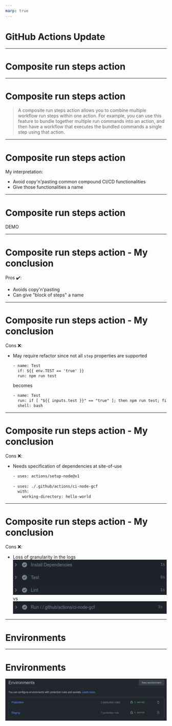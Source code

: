 ```yaml
---
marp: true
---
```


# GitHub Actions Update

---

# Composite run steps action

---

# Composite run steps action

> A composite run steps action allows you to combine multiple workflow run steps within one action. For example, you can use this feature to bundle together multiple run commands into an action, and then have a workflow that executes the bundled commands a single step using that action.

---

# Composite run steps action

My interpretation:
- Avoid copy'n'pasting common compound CI/CD functionalities
- Give those functionalities a name

---

# Composite run steps action

DEMO

---

# Composite run steps action - My conclusion

Pros :heavy_check_mark::
- Avoids copy'n'pasting
- Can give "block of steps" a name
---

# Composite run steps action - My conclusion

Cons :x::
- May require refactor since not all `step` properties are supported
   ```
   - name: Test
     if: ${{ env.TEST == 'true' }}
     run: npm run test
   ```
   becomes
   ```
   - name: Test
     run: if [ "${{ inputs.test }}" == "true" ]; then npm run test; fi
     shell: bash
   ```
---

# Composite run steps action - My conclusion

Cons :x::
- Needs specification of dependencies at site-of-use
   ```
   - uses: actions/setup-node@v1

   - uses: ./.github/actions/ci-node-gcf
     with:
       working-directory: hello-world
   ```
---

# Composite run steps action - My conclusion

Cons :x::
- Loss of granularity in the logs
  ![step-granularity1](step-granularity1.png) vs ![step-granularity2](step-granularity2.png)

---

# Environments

---

# Environments

![environments1](environments1.png)